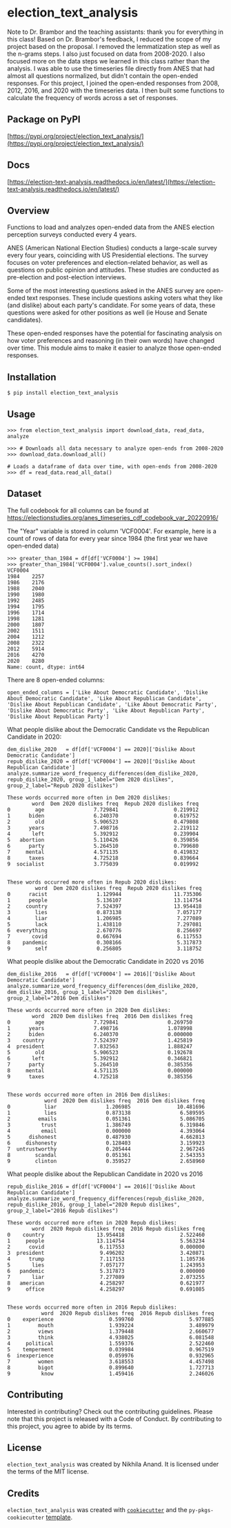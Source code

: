 # election_text_analysis

Note to Dr. Brambor and the teaching assistants: thank you for everything in this class! Based on Dr. Brambor's feedback, I reduced the scope of my project based on the proposal. I removed the lemmatization step as well as the n-grams steps. I also just focused on data from 2008-2020. I also focused more on the data steps we learned in this class rather than the analysis. I was able to use the timeseries file directly from ANES that had almost all questions normalized, but didn't contain the open-ended responses. For this project, I joined the open-ended responses from 2008, 2012, 2016, and 2020 with the timeseries data. I then built some functions to calculate the frequency of words across a set of responses.

## Package on PyPI

[https://pypi.org/project/election_text_analysis/](https://pypi.org/project/election_text_analysis/)

## Docs

[https://election-text-analysis.readthedocs.io/en/latest/](https://election-text-analysis.readthedocs.io/en/latest/)

## Overview

Functions to load and analyzes open-ended data from the ANES election perception surveys conducted every 4 years.

ANES (American National Election Studies) conducts a large-scale survey every four years, coinciding with US Presidential elections. The survey focuses on voter preferences and election-related behavior, as well as questions on public opinion and attitudes. These studies are conducted as pre-election and post-election interviews. 

Some of the most interesting questions asked in the ANES survey are open-ended text responses. These include questions asking voters what they like (and dislike) about each party's candidate. For some years of data, these questions were asked for other positions as well (ie House and Senate candidates). 

These open-ended responses have the potential for fascinating analysis on how voter preferences and reasoning (in their own words) have changed over time. This module aims to make it easier to analyze those open-ended responses.

## Installation

```bash
$ pip install election_text_analysis
```

## Usage

    >>> from election_text_analysis import download_data, read_data, analyze

    >>> # Downloads all data necessary to analyze open-ends from 2008-2020
    >>> download_data.download_all()

    # Loads a dataframe of data over time, with open-ends from 2008-2020
    >>> df = read_data.read_all_data()


## Dataset

The full codebook for all columns can be found at https://electionstudies.org/anes_timeseries_cdf_codebook_var_20220916/

The "Year" variable is stored in column 'VCF0004'. For example, here is a count of rows of data for every year since 1984 (the first year we have open-ended data)

    >>> greater_than_1984 = df[df['VCF0004'] >= 1984]
    >>> greater_than_1984['VCF0004'].value_counts().sort_index()
    VCF0004
    1984    2257
    1986    2176
    1988    2040
    1990    1980
    1992    2485
    1994    1795
    1996    1714
    1998    1281
    2000    1807
    2002    1511
    2004    1212
    2008    2322
    2012    5914
    2016    4270
    2020    8280
    Name: count, dtype: int64

There are 8 open-ended columns: 
    
    open_ended_columns = ['Like About Democratic Candidate', 'Dislike About Democratic Candidate', 'Like About Republican Candidate', 'Dislike About Republican Candidate', 'Like About Democratic Party', 'Dislike About Democratic Party', 'Like About Republican Party', 'Dislike About Republican Party']

What people dislike about the Democratic Candidate vs the Republican Candidate in 2020:

    dem_dislike_2020   = df[df['VCF0004'] == 2020]['Dislike About Democratic Candidate']
    repub_dislike_2020 = df[df['VCF0004'] == 2020]['Dislike About Republican Candidate']
    analyze.summarize_word_frequency_differences(dem_dislike_2020, repub_dislike_2020, group_1_label="Dem 2020 dislikes", group_2_label="Repub 2020 dislikes")

    These words occurred more often in Dem 2020 dislikes:
            word  Dem 2020 dislikes freq  Repub 2020 dislikes freq
    0        age                7.729841                  0.219912
    1      biden                6.240370                  0.619752
    2        old                5.906523                  0.479808
    3      years                7.498716                  2.219112
    4       left                5.392912                  0.239904
    5   abortion                5.110426                  0.359856
    6      party                5.264510                  0.799680
    7     mental                4.571135                  0.419832
    8      taxes                4.725218                  0.839664
    9  socialist                3.775039                  0.019992
    
    
    These words occurred more often in Repub 2020 dislikes:
             word  Dem 2020 dislikes freq  Repub 2020 dislikes freq
    0      racist                1.129944                 11.735306
    1      people                5.136107                 13.114754
    2     country                7.524397                 13.954418
    3        lies                0.873138                  7.057177
    4        liar                1.206985                  7.277089
    5        lack                1.438110                  7.297081
    6  everything                2.670776                  8.256697
    7       covid                0.667694                  6.117553
    8    pandemic                0.308166                  5.317873
    9        self                0.256805                  3.118752


What people dislike about the Democratic Candidate in 2020 vs 2016

    dem_dislike_2016   = df[df['VCF0004'] == 2016]['Dislike About Democratic Candidate']
    analyze.summarize_word_frequency_differences(dem_dislike_2020, dem_dislike_2016, group_1_label="2020 Dem dislikes", group_2_label="2016 Dem dislikes")

    These words occurred more often in 2020 Dem dislikes:
            word  2020 Dem dislikes freq  2016 Dem dislikes freq
    0        age                7.729841                0.269750
    1      years                7.498716                1.078998
    2      biden                6.240370                0.000000
    3    country                7.524397                1.425819
    4  president                7.832563                1.888247
    5        old                5.906523                0.192678
    6       left                5.392912                0.346821
    7      party                5.264510                0.385356
    8     mental                4.571135                0.000000
    9      taxes                4.725218                0.385356
    
    
    These words occurred more often in 2016 Dem dislikes:
                word  2020 Dem dislikes freq  2016 Dem dislikes freq
    0           liar                1.206985               10.481696
    1           lies                0.873138                6.589595
    2         emails                0.051361                5.086705
    3          trust                1.386749                6.319846
    4          email                0.000000                4.393064
    5      dishonest                0.487930                4.662813
    6     dishonesty                0.128403                3.159923
    7  untrustworthy                0.205444                2.967245
    8        scandal                0.051361                2.543353
    9        clinton                0.359527                2.658960

What people dislike about the Republican Candidate in 2020 vs 2016

    repub_dislike_2016 = df[df['VCF0004'] == 2016]['Dislike About Republican Candidate']
    analyze.summarize_word_frequency_differences(repub_dislike_2020, repub_dislike_2016, group_1_label="2020 Repub dislikes", group_2_label="2016 Repub dislikes")
    
    These words occurred more often in 2020 Repub dislikes:
            word  2020 Repub dislikes freq  2016 Repub dislikes freq
    0    country                 13.954418                  2.522460
    1     people                 13.114754                  5.563234
    2      covid                  6.117553                  0.000000
    3  president                  9.496202                  3.420871
    4      trump                  7.117153                  1.105736
    5       lies                  7.057177                  1.243953
    6   pandemic                  5.317873                  0.000000
    7       liar                  7.277089                  2.073255
    8   american                  4.258297                  0.621977
    9     office                  4.258297                  0.691085
    
    
    These words occurred more often in 2016 Repub dislikes:
               word  2020 Repub dislikes freq  2016 Repub dislikes freq
    0    experience                  0.599760                  5.977885
    1         mouth                  1.939224                  3.489979
    2         views                  1.379448                  2.660677
    3         think                  4.938025                  6.081548
    4     political                  1.559376                  2.522460
    5    temperment                  0.039984                  0.967519
    6  inexperience                  0.059976                  0.932965
    7         women                  3.618553                  4.457498
    8         bigot                  0.899640                  1.727713
    9          know                  1.459416                  2.246026

## Contributing

Interested in contributing? Check out the contributing guidelines. Please note that this project is released with a Code of Conduct. By contributing to this project, you agree to abide by its terms.

## License

`election_text_analysis` was created by Nikhila Anand. It is licensed under the terms of the MIT license.

## Credits

`election_text_analysis` was created with [`cookiecutter`](https://cookiecutter.readthedocs.io/en/latest/) and the `py-pkgs-cookiecutter` [template](https://github.com/py-pkgs/py-pkgs-cookiecutter).

